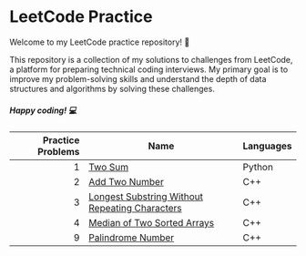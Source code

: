 # LeetCode Practice

Welcome to my LeetCode practice repository! 🚀

This repository is a collection of my solutions to challenges from LeetCode, a platform for preparing technical coding interviews. My primary goal is to improve my problem-solving skills and understand the depth of data structures and algorithms by solving these challenges.

##### Happy coding! 💻

| Practice Problems | Name|Languages | 
|------------------:|-----|----------|
|                  1| [Two Sum](https://github.com/vedant0321/Leetcode/tree/main/Two%20Sum)  | Python|
|2|[Add Two Number](https://github.com/vedant0321/Leetcode/tree/main/Add%20Two%20Number)|C++|
|3|[Longest Substring Without Repeating Characters](https://github.com/vedant0321/Leetcode/tree/main/Longest%20Substring%20Without%20Repeating%20Characters)|C++|
|4|[Median of Two Sorted Arrays](https://github.com/vedant0321/Leetcode/tree/main/Median%20of%20Two%20Sorted%20Arrays)|C++|
|9|[ Palindrome Number](https://github.com/vedant0321/Leetcode/tree/main/Palindrome%20Number)|C++|

